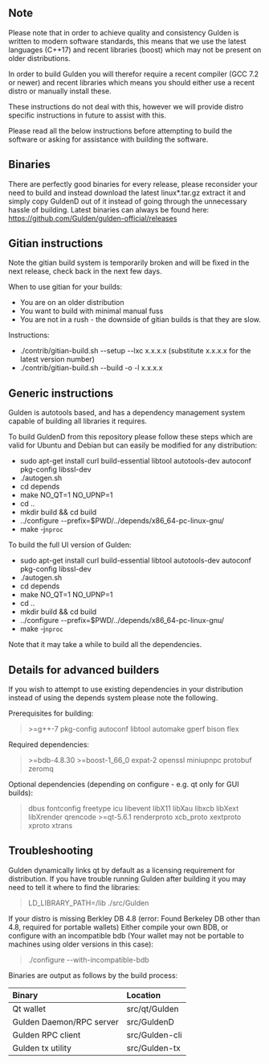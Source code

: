 Note
-----

Please note that in order to achieve quality and consistency Gulden is written to modern software standards, this means that we use the latest languages (C++17) and recent libraries (boost) which may not be present on older distributions.

In order to build Gulden you will therefor require a recent compiler (GCC 7.2 or newer) and recent libraries which means you should either use a recent distro or manually install these.

These instructions do not deal with this, however we will provide distro specific instructions in future to assist with this.

Please read all the below instructions before attempting to build the software or asking for assistance with building the software.

Binaries
-----
There are perfectly good binaries for every release, please reconsider your need to build and instead download the latest linux*.tar.gz extract it and simply copy GuldenD out of it instead of going through the unnecessary hassle of building.
Latest binaries can always be found here: https://github.com/Gulden/gulden-official/releases

Gitian instructions
-----

Note the gitian build system is temporarily broken and will be fixed in the next release, check back in the next few days.

When to use gitian for your builds:
* You are on an older distribution
* You want to build with minimal manual fuss
* You are not in a rush - the downside of gitian builds is that they are slow.

Instructions:
* ./contrib/gitian-build.sh --setup --lxc  x.x.x.x    (substitute x.x.x.x for the latest version number)
* ./contrib/gitian-build.sh --build -o -l x.x.x.x

Generic instructions
-----


Gulden is autotools based, and has a dependency management system capable of building all libraries it requires.

To build GuldenD from this repository please follow these steps which are valid for Ubuntu and Debian but can easily be modified for any distribution:
* sudo apt-get install curl build-essential libtool autotools-dev autoconf pkg-config libssl-dev
* ./autogen.sh
* cd depends
* make NO_QT=1 NO_UPNP=1
* cd ..
* mkdir build && cd build
* ../configure --prefix=$PWD/../depends/x86_64-pc-linux-gnu/
* make -j`nproc`

To build the full UI version of Gulden:
* sudo apt-get install curl build-essential libtool autotools-dev autoconf pkg-config libssl-dev
* ./autogen.sh  
* cd depends  
* make NO_QT=1 NO_UPNP=1
* cd ..
* mkdir build && cd build
* ../configure --prefix=$PWD/../depends/x86_64-pc-linux-gnu/
* make -j`nproc`

Note that it may take a while to build all the dependencies.



Details for advanced builders
-----

If you wish to attempt to use existing dependencies in your distribution instead of using the depends system please note the following.

Prerequisites for building:
> &gt;=g++-7 pkg-config autoconf libtool automake gperf bison flex

Required dependencies:
> &gt;=bdb-4.8.30 &gt;=boost-1_66_0 expat-2 openssl miniupnpc protobuf zeromq

Optional dependencies (depending on configure - e.g. qt only for GUI builds):
> dbus fontconfig freetype icu libevent libX11 libXau libxcb libXext libXrender  qrencode &gt;=qt-5.6.1 renderproto xcb_proto xextproto xproto xtrans

Troubleshooting
-----

Gulden dynamically links qt by default as a licensing requirement for distribution. If you have trouble running Gulden after building it you may need to tell it where to find the libraries:
> LD_LIBRARY_PATH=<path>/lib ./src/Gulden

If your distro is missing Berkley DB 4.8 (error: Found Berkeley DB other than 4.8, required for portable wallets)
Either compile your own BDB, or configure with an incompatible bdb (Your wallet may not be portable to machines using older versions in this case):
> ./configure --with-incompatible-bdb <otherconfigureflagshere>

Binaries are output as follows by the build process:

|Binary|Location|
|:-----------|:---------|
|Qt wallet|src/qt/Gulden|
|Gulden Daemon/RPC server|src/GuldenD|
|Gulden RPC client|src/Gulden-cli|
|Gulden tx utility|src/Gulden-tx|
